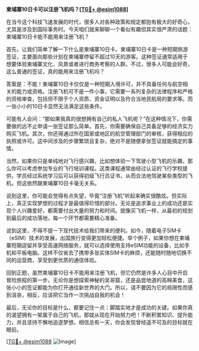 **柬埔寨10日卡可以注册飞机吗？[[TG💪+ @esim1088](https://t.me/s/esim1088)]**

在当今这个科技飞速发展的时代，很多人对各种政策和规定都抱有极大的好奇心，尤其是涉及到国际事务时。今天咱们就来聊聊一个看似有趣但其实很严肃的话题：柬埔寨10日卡能不能用来注册飞机？

首先，让我们简单了解一下什么是柬埔寨10日卡。柬埔寨10日卡是一种短期旅游签证，主要面向那些计划在柬埔寨停留不超过10天的游客。这种签证通常适用于想要体验柬埔寨文化、风景或者进行商务考察的人群。不过，很多人可能会好奇，这么普通的签证，真的能用来注册飞机吗？

答案是：不能！柬埔寨10日卡仅仅是一种短期入境许可，并不具备任何与航空相关的能力或资格。注册飞机可不是一件小事，它需要一系列复杂的法律程序和严格的资格审查，包括但不限于个人资质、资金证明以及符合当地民航局的要求等。而一张小小的10日卡显然无法满足这些条件。

可能有人会问：“那如果我真的很想拥有自己的私人飞机呢？”在这种情况下，你需要做的远不止申请一张签证那么简单。首先，你需要确保自己具备足够的经济实力购买飞机。其次，你还得通过所在国家或地区的航空管理部门的审核，获得相应的执照或许可。这中间涉及的步骤繁琐且复杂，绝对不是随便拿张签证就能搞定的事情。

当然，如果你只是单纯地对飞行感兴趣，比如想体验一下驾驶小型飞机的乐趣，那么你可以考虑参加专业的飞行培训课程。这类课程通常由经过认证的飞行学校提供，学员经过系统学习后可以获得初级飞行员证书，从而合法地驾驶某些类型的飞机。但这依然跟柬埔寨10日卡毫无关系。

说到这里，你可能会觉得有点失望，毕竟“注册飞机”听起来确实很酷炫。但实际上，真正实现梦想的过程才是最值得珍惜的部分。无论是追求事业上的成功还是实现个人兴趣爱好，都需要付出大量的努力和时间。就像买飞机一样，从最初的规划到最后的成功落地，每一个环节都需要精心准备。

说到这里，不得不提一下现代技术给我们带来的便利。如今，随着电子SIM卡（eSIM）技术的发展，出国旅行变得更加轻松便捷。举个例子，如果你想在柬埔寨短期逗留并享受高速网络服务，就可以选择使用支持eSIM功能的设备，比如手机和平板电脑。这样不仅省去了携带多张实体SIM卡的麻烦，还能随时随地切换不同的运营商，享受到更优质的通信体验。

回到正题，虽然柬埔寨10日卡不能用来注册飞机，但它仍然是许多人心目中开启冒险旅程的第一步。无论你是想探索神秘的吴哥窟，还是品尝地道的高棉美食，这张小小的签证都能为你打开通往新世界的大门。所以，请不要因为它的局限性而感到沮丧，相反，应该把它当作一次挑战自我的机会！

最后，无论你的目标是什么，都要记住一点：脚踏实地才是成功的关键。如果你真的渴望拥有一架属于自己的飞机，那就从现在开始努力吧！不断积累知识、提升能力，并且坚持不懈地追逐梦想。相信总有一天，你会发现曾经遥不可及的目标就在眼前。

[[TG💪+ @esim1088](https://t.me/s/esim1088) ![Image](https://i.postimg.cc/4NQfJmqS/Snipaste-2025-05-13-00-14-12.png)]